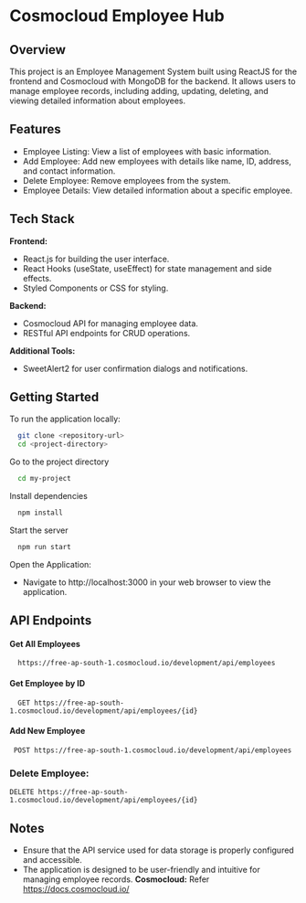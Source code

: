 
# Cosmocloud Employee Hub



## Overview

This project is an Employee Management System built using ReactJS for the frontend and Cosmocloud with MongoDB for the backend. It allows users to manage employee records, including adding, updating, deleting, and viewing detailed information about employees.
## Features

- Employee Listing: View a list of employees with basic information.
- Add Employee: Add new employees with details like name, ID, address, and contact information.
- Delete Employee: Remove employees from the system.
- Employee Details: View detailed information about a specific employee.



## Tech Stack

**Frontend:** 
- React.js for building the user interface.
- React Hooks (useState, useEffect) for state management and side effects.
- Styled Components or CSS for styling.


**Backend:** 
- Cosmocloud API for managing employee data.
- RESTful API endpoints for CRUD operations.

**Additional Tools:**
- SweetAlert2 for user confirmation dialogs and notifications.
## Getting Started

To run the application locally:

```bash
  git clone <repository-url>
  cd <project-directory>

```

Go to the project directory

```bash
  cd my-project
```

Install dependencies

```bash
  npm install
```

Start the server

```bash
  npm run start
```

Open the Application:

- Navigate to http://localhost:3000 in your web browser to view the application.
## API Endpoints

#### Get All Employees

```http
  https://free-ap-south-1.cosmocloud.io/development/api/employees
```



#### Get Employee by ID

```http
  GET https://free-ap-south-1.cosmocloud.io/development/api/employees/{id}
```


#### Add New Employee

```http
 POST https://free-ap-south-1.cosmocloud.io/development/api/employees
```

### Delete Employee:


```http
DELETE https://free-ap-south-1.cosmocloud.io/development/api/employees/{id}
```
## Notes

- Ensure that the API service used for data storage is properly configured and accessible.
- The application is designed to be user-friendly and intuitive for managing employee records.
**Cosmocloud:** Refer https://docs.cosmocloud.io/
